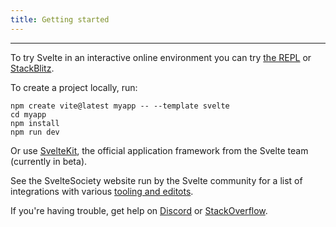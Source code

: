 ```yaml
---
title: Getting started
---
```


---

To try Svelte in an interactive online environment you can try [the REPL](https://svelte.dev/repl) or [StackBlitz](https://node.new/svelte).

To create a project locally, run:
```
npm create vite@latest myapp -- --template svelte
cd myapp
npm install
npm run dev
```

Or use [SvelteKit](https://kit.svelte.dev/), the official application framework from the Svelte team (currently in beta).

See the SvelteSociety website run by the Svelte community for a list of integrations with various [tooling and editots](https://sveltesociety.dev/tools).

If you're having trouble, get help on [Discord](https://svelte.dev/blog/chat) or [StackOverflow](https://stackoverflow.com/questions/tagged/svelte).

